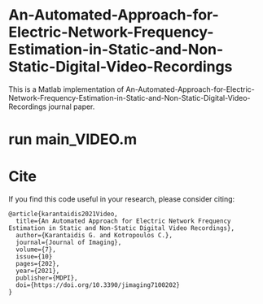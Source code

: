 # An-Automated-Approach-for-Electric-Network-Frequency-Estimation-in-Static-and-Non-Static-Digital-Video-Recordings
This is a Matlab implementation of An-Automated-Approach-for-Electric-Network-Frequency-Estimation-in-Static-and-Non-Static-Digital-Video-Recordings journal paper.

# run main_VIDEO.m




# Cite
If you find this code useful in your research, please consider citing:
```
@article{karantaidis2021Video,
  title={An Automated Approach for Electric Network Frequency Estimation in Static and Non-Static Digital Video Recordings},
  author={Karantaidis G. and Kotropoulos C.},
  journal={Journal of Imaging},
  volume={7},
  issue={10}
  pages={202},
  year={2021},
  publisher={MDPI},
  doi={https://doi.org/10.3390/jimaging7100202}
}
